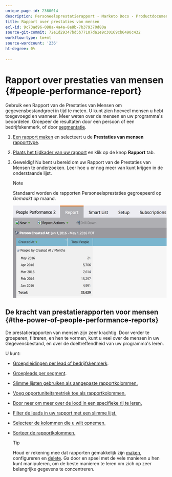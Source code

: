 ```yaml
---
unique-page-id: 2360014
description: Personeelsprestatierapport - Marketo Docs - Productdocumentatie
title: Rapport over prestaties van mensen
exl-id: 9c73ad96-088a-4a4a-8e8b-7b379370d80a
source-git-commit: 72e1d29347bd5b77107da1e9c30169cb6490c432
workflow-type: tm+mt
source-wordcount: '236'
ht-degree: 0%

---
```


# Rapport over prestaties van mensen {#people-performance-report}

Gebruik een Rapport van de Prestaties van Mensen om gegevensbestandgroei in tijd te meten. U kunt zien hoeveel mensen u hebt toegevoegd en wanneer. Meer weten over de mensen en uw programma&#39;s beoordelen. Groepeer de resultaten door een persoon of een bedrijfskenmerk, of door [segmentatie](/help/marketo/product-docs/personalization/segmentation-and-snippets/segmentation/create-a-segmentation.md).

1. [Een rapport maken](/help/marketo/product-docs/reporting/basic-reporting/creating-reports/create-a-report-in-a-program.md) en selecteert u de **Prestaties van mensen** [rapporttype](/help/marketo/product-docs/reporting/basic-reporting/report-types/report-type-overview.md).

1. [Plaats het tijdkader van uw rapport](/help/marketo/product-docs/reporting/basic-reporting/editing-reports/change-a-report-time-frame.md) en klik op de knop **Rapport** tab.

1. Geweldig! Nu bent u bereid om uw Rapport van de Prestaties van Mensen te onderzoeken. Leer hoe u er nog meer van kunt krijgen in de onderstaande lijst.

   >[!NOTE]
   >
   >Standaard worden de rapporten Personeelsprestaties gegroepeerd op *Gemaakt op* maand.

   ![](assets/one.png)

## De kracht van prestatierapporten voor mensen {#the-power-of-people-performance-reports}

De prestatierapporten van mensen zijn zeer krachtig. Door verder te groeperen, filtreren, en hen te vormen, kunt u veel over de mensen in uw Gegevensbestand, en over de doeltreffendheid van uw programma&#39;s leren.

U kunt:

* [Groepsleidingen per lead of bedrijfskenmerk](/help/marketo/product-docs/reporting/basic-reporting/report-activity/group-person-reports-by-attribute.md).
* [Groepleads per segment](/help/marketo/product-docs/personalization/segmentation-and-snippets/segmentation/group-person-reports-by-segment.md).
* [Slimme lijsten gebruiken als aangepaste rapportkolommen.](/help/marketo/product-docs/reporting/basic-reporting/editing-reports/add-custom-columns-to-a-person-report.md)
* [Voeg opportuniteitsmetriek toe als rapportkolommen.](/help/marketo/product-docs/reporting/basic-reporting/editing-reports/add-opportunity-columns-to-a-lead-report.md)
* [Boor neer om meer over de lood in een specifieke rij te leren.](/help/marketo/product-docs/reporting/basic-reporting/report-activity/drill-down-in-a-people-performance-report.md)
* [Filter de leads in uw rapport met een slimme lijst.](/help/marketo/product-docs/reporting/basic-reporting/editing-reports/filter-people-in-a-report-with-a-smart-list.md)
* [Selecteer de kolommen die u wilt opnemen.](/help/marketo/product-docs/reporting/basic-reporting/editing-reports/select-report-columns.md)
* [Sorteer de rapportkolommen.](/help/marketo/product-docs/reporting/basic-reporting/editing-reports/sort-report-on-columns.md)

   >[!TIP]
   >
   >Houd er rekening mee dat rapporten gemakkelijk zijn [maken](/help/marketo/product-docs/reporting/basic-reporting/creating-reports/create-a-report-in-a-program.md), configureren en [delete](/help/marketo/product-docs/reporting/basic-reporting/report-activity/delete-a-report.md). Ga door en speel met de vele manieren u hen kunt manipuleren, om de beste manieren te leren om zich op zeer belangrijke gegevens te concentreren.
